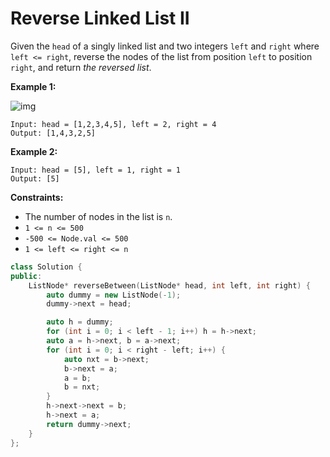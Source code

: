 # Reverse Linked List II

Given the `head` of a singly linked list and two integers `left` and `right` where `left <= right`, reverse the nodes of the list from position `left` to position `right`, and return *the reversed list*.

 

**Example 1:**

![img](https://assets.leetcode.com/uploads/2021/02/19/rev2ex2.jpg)

```
Input: head = [1,2,3,4,5], left = 2, right = 4
Output: [1,4,3,2,5]
```

**Example 2:**

```
Input: head = [5], left = 1, right = 1
Output: [5]
```

 

**Constraints:**

- The number of nodes in the list is `n`.
- `1 <= n <= 500`
- `-500 <= Node.val <= 500`
- `1 <= left <= right <= n`



```c++
class Solution {
public:
    ListNode* reverseBetween(ListNode* head, int left, int right) {
        auto dummy = new ListNode(-1);
        dummy->next = head;

        auto h = dummy;
        for (int i = 0; i < left - 1; i++) h = h->next;
        auto a = h->next, b = a->next;
        for (int i = 0; i < right - left; i++) {
            auto nxt = b->next;
            b->next = a;
            a = b;
            b = nxt;
        }
        h->next->next = b;
        h->next = a;
        return dummy->next;
    }
};
```

